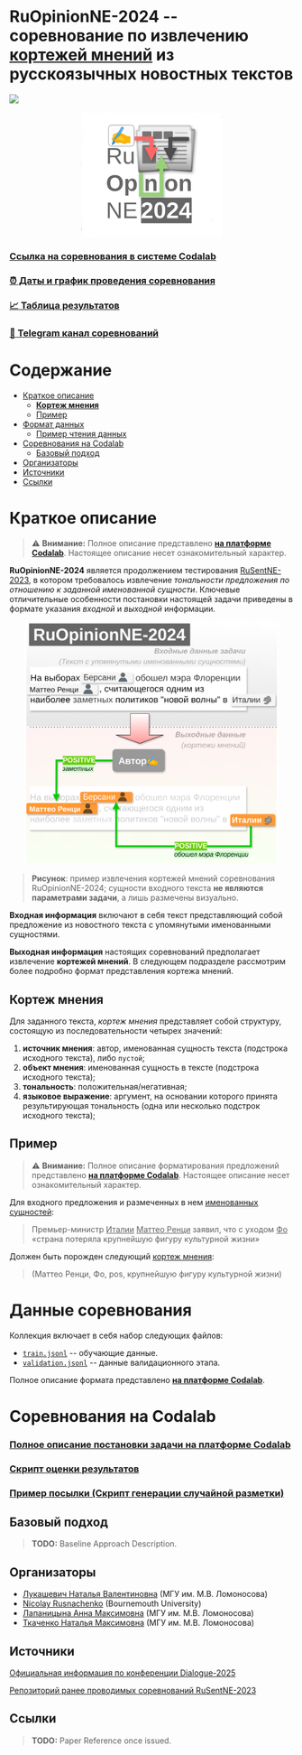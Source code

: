 # RuOpinionNE-2024 -- соревнование по извлечению [кортежей мнений](#кортеж-мнения) из русскоязычных новостных текстов
[![](https://img.shields.io/badge/telegram-blue?logo=telegram)](https://t.me/RuOpinionNE2024)

<p align="center">
    <a href="https://codalab.lisn.upsaclay.fr/competitions/20244"><img src="logo.png" width="250"/></a>
</p>

### [Ссылка на соревнования в системе Codalab](https://codalab.lisn.upsaclay.fr/competitions/20244)

### [:alarm_clock: Даты и график проведения соревнования](https://codalab.lisn.upsaclay.fr/competitions/20244#learn_the_details-terms_and_conditions)

### [:chart_with_upwards_trend:  Таблица результатов](https://codalab.lisn.upsaclay.fr/competitions/20244#results)

### [:newspaper: Telegram канал соревнований](https://t.me/RuOpinionNE2024)

# Содержание

* [Краткое описание](#краткое-описание)
   * [**Кортеж мнения**](#кортеж-мнения)
   * [Пример](#пример)
* [Формат данных](#формат-данных)
    * [Пример чтения данных](#пример-чтения-данных)
* [Соревнования на Codalab](#соревнования-на-codalab)
    * [Базовый подход](#базовый-подход)
* [Организаторы](#организаторы)
* [Источники](#источники)
* [Ссылки](#ссылки)

# Краткое описание 

> ⚠️ **Внимание:** Полное описание представлено **[на платформе Codalab](https://codalab.lisn.upsaclay.fr/competitions/20244#learn_the_details-overview)**. 
> Настоящее описание несет ознакомительный характер.

**RuOpinionNE-2024** является продолжением тестирования [RuSentNE-2023](https://www.dialog-21.ru/evaluation/2023/rusentne/), 
в котором требовалось извлечение *тональности предложения по отношению к заданной именованной сущности*. 
Ключевые отличительные особенности постановки настоящей задачи приведены в формате указания *входной* и *выходной* информации.

<p align="center">
    <img src="example-ru.png" width="450"/>
</p>

> **Рисунок**: пример извлечения кортежей мнений соревнования RuOpinionNE-2024; 
> сущности входного текста **не являются параметрами задачи**, а лишь размечены визуально.

**Входная информация** включают в себя текст представляющий собой предложение из новостного текста с упомянутыми именованными сущностями. 

**Выходная информация** настоящих соревнований предполагает извлечение **кортежей мнений**.
В следующем подразделе рассмотрим более подробно формат представления кортежа мнений.

## Кортеж мнения

Для заданного текста, 
*кортеж мнения* представляет собой структуру, состоящую из последовательности четырех значений:
1. **источник мнения**: автор, именованная сущность текста (подстрока исходного текста), либо `пустой`;
2. **объект мнения**: именованная сущность в тексте (подстрока исходного текста);
3. **тональность**: положительная/негативная;
4. **языковое выражение**: аргумент, на основании которого принята результирующая тональность (одна или несколько подстрок исходного текста);

## Пример

> ⚠️ **Внимание:** Полное описание форматирования предложений представлено **[на платформе Codalab](https://codalab.lisn.upsaclay.fr/competitions/20244#learn_the_details-overview)**.
> Настоящее описание несет ознакомительный характер.

Для входного предложения и размеченных в нем <ins>именованных сущностей</ins>:
> Премьер-министр <ins>Италии</ins> <ins>Маттео Ренци</ins> заявил, что с уходом <ins>Фо</ins> «страна потеряла крупнейшую фигуру культурной жизни»

Должен быть порожден следующий [кортеж мнения](#кортеж-мнения):
> (Маттео Ренци, Фо, pos, крупнейшую фигуру культурной жизни)


# Данные соревнования 

Коллекция включает в себя набор следующих файлов:
* [`train.jsonl`](train.jsonl) -- обучающие данные.
* [`validation.jsonl`](validation.jsonl) -- данные валидационного этапа.

Полное описание формата представлено **[на платформе Codalab](https://codalab.lisn.upsaclay.fr/competitions/20244#learn_the_details-overview)**.

# Соревнования на Codalab

### [Полное описание постановки задачи на платформе Codalab](https://codalab.lisn.upsaclay.fr/competitions/20244#learn_the_details-overview)

### [Скрипт оценки результатов](codalab/evaluation.py)

### [Пример посылки (Скрипт генерации случайной разметки)](tests/test_stress_eval.py)

## Базовый подход

> **TODO:** Baseline Approach Description.

## Организаторы
* [Лукашевич Наталья Валентиновна](https://scholar.google.com/citations?user=FKkWXLkAAAAJ&hl=en) (МГУ им. М.В. Ломоносова)
* [Nicolay Rusnachenko](https://nicolay-r.github.io/) (Bournemouth University)
* [Лапаницына Анна Максимовна](https://github.com/ann-ari) (МГУ им. М.В. Ломоносова)
* [Ткаченко Наталья Максимовна](https://github.com/nm-tkachenko) (МГУ им. М.В. Ломоносова)

## Источники

[Официальная информация по конференции Dialogue-2025](https://www.dialog-21.ru/evaluation/2024/ruopinionne/)

[Репозиторий ранее проводимых соревнований RuSentNE-2023](https://github.com/dialogue-evaluation/RuSentNE-evaluation)

## Ссылки

> **TODO:** Paper Reference once issued.
